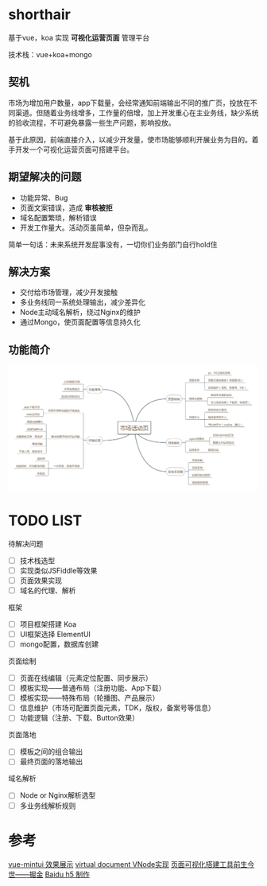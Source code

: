 # shorthair
基于vue，koa 实现 **可视化运营页面** 管理平台

技术栈：vue+koa+mongo

## 契机
市场为增加用户数量，app下载量，会经常通知前端输出不同的推广页，投放在不同渠道。但随着业务线增多，工作量的倍增，加上开发重心在主业务线，缺少系统的验收流程，不可避免暴露一些生产问题，影响投放。

基于此原因，前端直接介入，以减少开发量，使市场能够顺利开展业务为目的。着手开发一个可视化运营页面可搭建平台。

## 期望解决的问题
- 功能异常、Bug
- 页面文案错误，造成 **审核被拒**
- 域名配置繁琐，解析错误
- 开发工作量大。活动页虽简单，但杂而乱。

简单一句话：未来系统开发屁事没有，一切你们业务部门自行hold住

## 解决方案
- 交付给市场管理，减少开发接触
- 多业务线同一系统处理输出，减少差异化
- Node主动域名解析，绕过Nginx的维护
- 通过Mongo，使页面配置等信息持久化

## 功能简介
![简介](./doc/market.png)

# TODO LIST
待解决问题
- [ ] 技术栈选型
- [ ] 实现类似JSFiddle等效果
- [ ] 页面效果实现
- [ ] 域名的代理、解析

框架
- [ ] 项目框架搭建 Koa
- [ ] UI框架选择 ElementUI
- [ ] mongo配置，数据库创建

页面绘制
- [ ] 页面在线编辑（元素定位配置、同步展示）
- [ ] 模板实现——普通布局（注册功能、App下载）
- [ ] 模板实现——特殊布局（轮播图、产品展示）
- [ ] 信息维护（市场可配置页面元素，TDK，版权，备案号等信息）
- [ ] 功能逻辑（注册、下载、Button效果）

页面落地
- [ ] 模板之间的组合输出
- [ ] 最终页面的落地输出

域名解析
- [ ] Node or Nginx解析选型
- [ ] 多业务线解析规则

# 参考
[vue-mintui 效果展示](https://github.com/mint-ui/docs/blob/master/src/components/phone.vue)
[virtual document VNode实现](https://segmentfault.com/a/1190000008291645)
[页面可视化搭建工具前生今世——掘金](https://juejin.im/post/5b0324f4518825426a20008d)
[Baidu h5 制作](https://h5.bce.baidu.com)